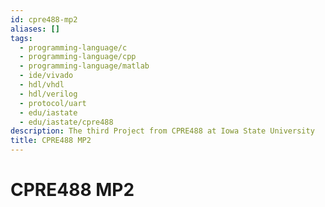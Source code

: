 ```yaml
---
id: cpre488-mp2
aliases: []
tags:
  - programming-language/c
  - programming-language/cpp
  - programming-language/matlab
  - ide/vivado
  - hdl/vhdl
  - hdl/verilog
  - protocol/uart
  - edu/iastate
  - edu/iastate/cpre488
description: The third Project from CPRE488 at Iowa State University
title: CPRE488 MP2
---
```


# CPRE488 MP2
